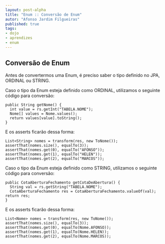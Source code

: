 ```yaml
---
layout: post-alpha
title: "Enum :: Conversão de Enum"
autor: "Afonso Jardim Filgueiras"
published: true 
tags:
- dojo
- aprendizes
- enum
---
```


## Conversão de Enum

Antes de convertermos uma Enum, é preciso saber o tipo definido no JPA, ORDINAL ou STRING.

Caso o tipo da Enum esteja definido como ORDINAL, utilizamos o seguinte código para conversão: 

    public String getNome() {
      int value = rs.getInt("TABELA.NOME");
      Nome[] values = Nome.values();
      return values[value].toString();
    }


E os asserts ficarão dessa forma:

    List<String> nomes = transform(res, new ToNome());
    assertThat(nomes.size(), equalTo(3));
    assertThat(nomes.get(0), equalTo("AFONSO"));
    assertThat(nomes.get(1), equalTo("HELEN"));
    assertThat(nomes.get(2), equalTo("MARCOS"));


Caso o tipo da Enum esteja definido como STRING, utilizamos o seguinte código para conversão:

    public CotaAberturaFechamento getCotaDeAbertura() {
      String val = rs.getString("TABELA.NOME");
      CotaAberturaFechamento res = CotaAberturaFechamento.valueOf(val);
    return res;
    }



E os asserts ficarão dessa forma:

    List<Nome> nomes = transform(res, new ToNome());
    assertThat(nomes.size(), equalTo(3));
    assertThat(nomes.get(0), equalTo(Nome.AFONSO));
    assertThat(nomes.get(1), equalTo(Nome.HELEN));
    assertThat(nomes.get(2), equalTo(Nome.MARCOS));
